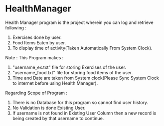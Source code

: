# HealthManager

Health Manager program is the project wherein you can log and retrieve following :
1. Exercises done by user.
2. Food Items Eaten by user.
3. To display time of activity(Taken Automatically From System Clock).

Note :
This Program makes :
1. "username_ex.txt" file for storing Exercises of the user.
2. "username_food.txt" file for storing food items of the user.
3. Time and Date are taken from System clock(Please Sync System Clock to internet 
   before using Health Manager).


Regarding Scope of Program :  
1. There is no Database for this program so cannot find user history.
2. No Validation is done Existing User.
3. If username is not found in Existing User Column then a new record is being
   created by that username to continue.
